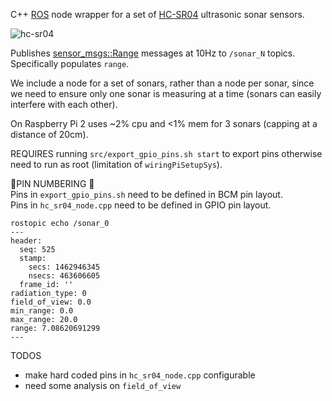 C++ [ROS](http://www.ros.org/) node wrapper for a set of [HC-SR04](http://www.micropik.com/PDF/HCSR04.pdf) ultrasonic sonar sensors.

![hc-sr04](hc_sr04.jpg)

Publishes [sensor_msgs::Range](http://docs.ros.org/jade/api/sensor_msgs/html/msg/Range.html) messages at 10Hz to `/sonar_N` topics. Specifically populates `range`.

We include a node for a set of sonars, rather than a node per sonar, since we need to ensure only one sonar is measuring at a time (sonars can easily interfere with each other).

On Raspberry Pi 2 uses ~2% cpu and <1% mem for 3 sonars (capping at a distance of 20cm).

REQUIRES running `src/export_gpio_pins.sh start` to export pins otherwise need to run as root (limitation of `wiringPiSetupSys`).

🚨PIN NUMBERING 🚨  
Pins in `export_gpio_pins.sh` need to be defined in BCM pin layout.   
Pins in `hc_sr04_node.cpp` need to be defined in GPIO pin layout.

```
rostopic echo /sonar_0
---
header:
  seq: 525
  stamp:
    secs: 1462946345
    nsecs: 463606605
  frame_id: ''
radiation_type: 0
field_of_view: 0.0
min_range: 0.0
max_range: 20.0
range: 7.08620691299
---
```

TODOS
* make hard coded pins in `hc_sr04_node.cpp` configurable
* need some analysis on `field_of_view`